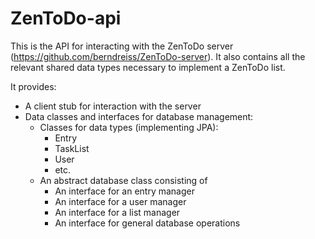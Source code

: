 # ZenToDo-api

This is the API for interacting with the ZenToDo server (https://github.com/berndreiss/ZenToDo-server). It also contains all the relevant shared data types necessary to implement a ZenToDo list.

It provides:
* A client stub for interaction with the server
* Data classes and interfaces for database management:
  * Classes for data types (implementing JPA):
    *  Entry
    *  TaskList
    *  User
    *  etc.
  * An abstract database class consisting of
    * An interface for an entry manager
    * An interface for a user manager
    * An interface for a list manager
    * An interface for general database operations
